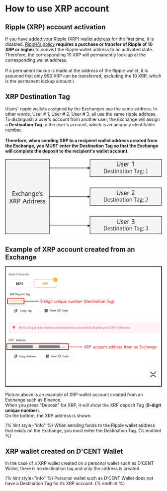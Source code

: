 # How to use XRP account

## Ripple (XRP) account activation

If you have added your Ripple (XRP) wallet address for the first time, it is disabled. [Ripple's policy](https://xrpl.org/reserves.html) **requires a purchase or transfer of Ripple of 10 XRP or higher** to convert the Ripple wallet address to an activated state. Therefore, the corresponding 10 XRP will permanently lock-up at the corresponding wallet address.\
\
If a permanent lockup is made at the address of the Ripple wallet, it is assumed that only 990 XRP can be transferred, excluding the 10 XRP, which is the permanent lockup amount.\


## XRP Destination Tag

Users' ripple wallets assigned by the Exchanges use the same address. In other words, User # 1, User # 2, User # 3, all use the same ripple address. To distinguish a user's account from another user, the Exchange will assign a **Destination Tag** to the user's account, which is an uniquely identifiable number. \
\
**Therefore, when sending XRP to a recipient wallet address created from the Exchange, you MUST enter the Destination Tag so that the Exchange will complete the deposit to the recipient's wallet account**.

<div align="left">

<img src="../../../.gitbook/assets/exchange_xrp_address_en.png" alt="">

</div>

## Example of XRP account created from an Exchange

<div align="left">

<img src="../../../.gitbook/assets/exchange_xrp_account_en.png" alt="">

</div>

Picture above is an example of XRP wallet account created from an Exchange such as Binance.\
When you press "Deposit" for XRP, it will show the XRP deposit Tag (**9-digit unique number**).\
On the bottom, the XRP address is shown.

{% hint style="info" %}
When sending funds to the Ripple wallet address that exists on the Exchange, you must enter the Destination Tag.
{% endhint %}

## XRP wallet created on D'CENT Wallet&#x20;

In the case of a XRP wallet created on a personal wallet such as D'CENT Wallet, there is no destination tag and only the address is created.&#x20;

{% hint style="info" %}
Personal wallet such as D'CENT Wallet does not have a Destination Tag for its XRP account.
{% endhint %}
